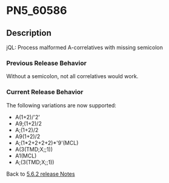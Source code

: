 # PN5_60586

<PageHeader />

## Description

jQL: Process malformed A-correlatives with missing semicolon

### Previous Release Behavior

Without a semicolon, not all correlatives would work.

### Current Release Behavior

The following variations are now supported:

- A(1+2)/'2'
- A9;(1+2)/2
- A;(1+2)/2
- A9(1+2)/2
- A;(1\*2+2+2+2)\*'9'(MCL)
- A(3(TMD;X;;1))
- A1(MCL)
- A;(3(TMD;X;;1))

Back to [5.6.2 release Notes](./../README.md)
